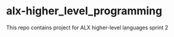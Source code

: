 # alx-higher_level_programming
 This repo contains project for ALX higher-level languages sprint 2 
